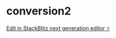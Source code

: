 # conversion2

[Edit in StackBlitz next generation editor ⚡️](https://stackblitz.com/~/github.com/tarunkapoor1/conversion2)